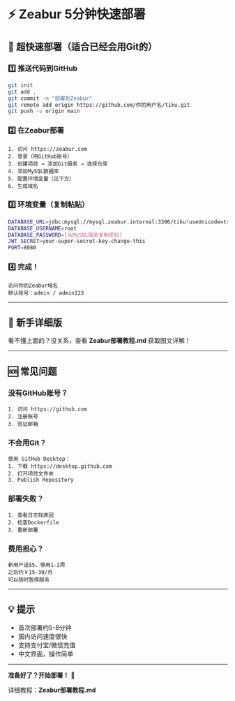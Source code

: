 # ⚡ Zeabur 5分钟快速部署

## 🎯 超快速部署（适合已经会用Git的）

### 1️⃣ 推送代码到GitHub
```bash
git init
git add .
git commit -m "部署到Zeabur"
git remote add origin https://github.com/你的用户名/tiku.git
git push -u origin main
```

### 2️⃣ 在Zeabur部署
```
1. 访问 https://zeabur.com
2. 登录（用GitHub账号）
3. 创建项目 → 添加Git服务 → 选择仓库
4. 添加MySQL数据库
5. 配置环境变量（见下方）
6. 生成域名
```

### 3️⃣ 环境变量（复制粘贴）
```bash
DATABASE_URL=jdbc:mysql://mysql.zeabur.internal:3306/tiku?useUnicode=true&characterEncoding=utf8&useSSL=false&serverTimezone=Asia/Shanghai
DATABASE_USERNAME=root
DATABASE_PASSWORD=[从MySQL服务复制密码]
JWT_SECRET=your-super-secret-key-change-this
PORT=8080
```

### 4️⃣ 完成！
```
访问你的Zeabur域名
默认账号：admin / admin123
```

---

## 📝 新手详细版

看不懂上面的？没关系，查看 **Zeabur部署教程.md** 获取图文详解！

---

## 🆘 常见问题

### 没有GitHub账号？
```
1. 访问 https://github.com
2. 注册账号
3. 验证邮箱
```

### 不会用Git？
```
使用 GitHub Desktop：
1. 下载 https://desktop.github.com
2. 打开项目文件夹
3. Publish Repository
```

### 部署失败？
```
1. 查看日志找原因
2. 检查Dockerfile
3. 重新部署
```

### 费用担心？
```
新用户送$5，够用1-2周
之后约￥15-30/月
可以随时暂停服务
```

---

## 💡 提示

- 首次部署约5-8分钟
- 国内访问速度很快
- 支持支付宝/微信充值
- 中文界面，操作简单

---

**准备好了？开始部署！** 🚀

详细教程：**Zeabur部署教程.md**

